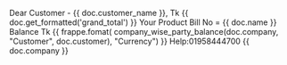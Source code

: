 Dear Customer - {{ doc.customer_name }},
Tk {{ doc.get_formatted('grand_total') }} Your Product Bill No = {{ doc.name }} Balance Tk {{ frappe.fomat( company_wise_party_balance(doc.company, "Customer", doc.customer), "Currency") }}
Help:01958444700
{{ doc.company }}
